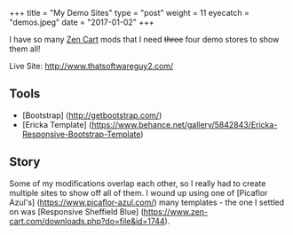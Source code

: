 +++
title = "My Demo Sites"
type = "post"
weight = 11
eyecatch = "demos.jpeg"
date = "2017-01-02"
+++

I have so many 
[Zen Cart](http://www.zencart.com)
mods that I need <s>three</s> four demo stores 
to show them all!  

Live Site: <http://www.thatsoftwareguy2.com/>

## Tools
* [Bootstrap] (http://getbootstrap.com/)
* [Ericka Template] (https://www.behance.net/gallery/5842843/Ericka-Responsive-Bootstrap-Template)

## Story
Some of my modifications overlap each other, so I really had to 
create multiple sites to show off all of them.  I wound up 
using one of 
[Picaflor Azul's] (https://www.picaflor-azul.com/)
many templates - the one I settled on was 
[Responsive Sheffield Blue]
(https://www.zen-cart.com/downloads.php?do=file&id=1744).


